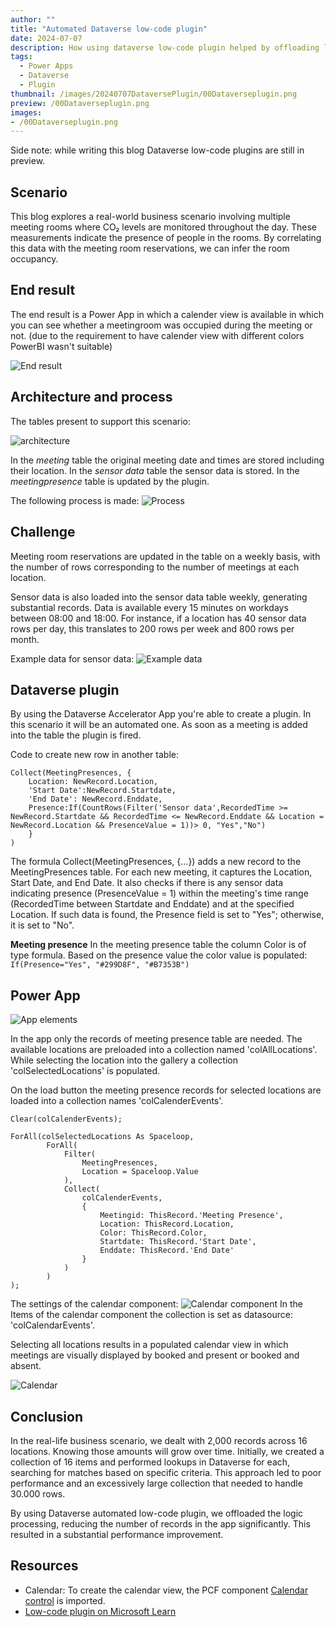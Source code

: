 ```yaml
---
author: ""
title: "Automated Dataverse low-code plugin"
date: 2024-07-07
description: How using dataverse low-code plugin helped by offloading logic process resulted in a substantial performance improvement.
tags:
  - Power Apps
  - Dataverse
  - Plugin
thumbnail: /images/20240707DataversePlugin/00Dataverseplugin.png
preview: /00Dataverseplugin.png
images: 
- /00Dataverseplugin.png
---
```


Side note: while writing this blog Dataverse low-code plugins are still in preview. 

## Scenario
This blog explores a real-world business scenario involving multiple meeting rooms where CO₂ levels are monitored throughout the day. These measurements indicate the presence of people in the rooms. By correlating this data with the meeting room reservations, we can infer the room occupancy.

## End result 
The end result is a Power App in which a calender view is available in which you can see whether a meetingroom was occupied during the meeting or not. (due to the requirement to have calender view with different colors PowerBI wasn't suitable)

![End result](/images/20240707DataversePlugin/end-result.gif)


## Architecture and process
The tables present to support this scenario:

![architecture](/images/20240707DataversePlugin/architecture.png)


In the *meeting*  table the original meeting date and times are stored including their location.
In the *sensor data*  table the sensor data is stored.
In the *meetingpresence* table is updated by the plugin.

The following process is made:
![Process](/images/20240707DataversePlugin/process.png)

## Challenge
Meeting room reservations are updated in the table on a weekly basis, with the number of rows corresponding to the number of meetings at each location.

Sensor data is also loaded into the sensor data table weekly, generating substantial records. Data is available every 15 minutes on workdays between 08:00 and 18:00. For instance, if a location has 40 sensor data rows per day, this translates to 200 rows per week and 800 rows per month.

Example data for sensor data:
![Example data](/images/20240707DataversePlugin/exampledatasensor.png)


## Dataverse plugin
By using the Dataverse Accelerator App you're able to create a plugin.
In this scenario it will be an automated one. As soon as a meeting is added into the table the plugin is fired. 


Code to create new row in another table: 
```
Collect(MeetingPresences, {
    Location: NewRecord.Location, 
    'Start Date':NewRecord.Startdate, 
    'End Date': NewRecord.Enddate, 
    Presence:If(CountRows(Filter('Sensor data',RecordedTime >= NewRecord.Startdate && RecordedTime <= NewRecord.Enddate && Location = NewRecord.Location && PresenceValue = 1))> 0, "Yes","No")
    }
)
```
The formula Collect(MeetingPresences, {...}) adds a new record to the MeetingPresences table. For each new meeting, it captures the Location, Start Date, and End Date. It also checks if there is any sensor data indicating presence (PresenceValue = 1) within the meeting's time range (RecordedTime between Startdate and Enddate) and at the specified Location. If such data is found, the Presence field is set to "Yes"; otherwise, it is set to "No".


**Meeting presence**
In the meeting presence table the column Color is of type formula. Based on the presence value the color value is populated: `If(Presence="Yes", "#299D8F", "#B7353B")`  


## Power App

![App elements](/images/20240707DataversePlugin/appelements.png)


In the app only the records of meeting presence table are needed. 
The available locations are preloaded into a collection named 'colAllLocations'.
While selecting the location into the gallery a collection 'colSelectedLocations' is populated.

On the load button the meeting presence records for selected locations are loaded into a collection names 'colCalenderEvents'.

```
Clear(colCalenderEvents);

ForAll(colSelectedLocations As Spaceloop, 
        ForAll(
            Filter(
                MeetingPresences,
                Location = Spaceloop.Value 
            ),
            Collect(
                colCalenderEvents,
                {
                    Meetingid: ThisRecord.'Meeting Presence',
                    Location: ThisRecord.Location, 
                    Color: ThisRecord.Color,
                    Startdate: ThisRecord.'Start Date',
                    Enddate: ThisRecord.'End Date'
                }
            )
        ) 
);
```

The settings of the calendar component:
![Calendar component](/images/20240707DataversePlugin/calendarsettings.png)
In the Items of the calendar component the collection is set as datasource: 'colCalendarEvents'.

Selecting all locations results in a populated calendar view in which meetings are visually displayed by booked and present or booked and absent. 

![Calendar](/images/20240707DataversePlugin/calendar.png)

## Conclusion
In the real-life business scenario, we dealt with 2,000 records across 16 locations. Knowing those amounts will grow over time. Initially, we created a collection of 16 items and performed lookups in Dataverse for each, searching for matches based on specific criteria. This approach led to poor performance and an excessively large collection that needed to handle 30.000 rows.

By using Dataverse automated low-code plugin, we offloaded the logic processing, reducing the number of records in the app significantly. This resulted in a substantial performance improvement.

## Resources
* Calendar: To create the calendar view, the PCF component [Calendar control](https://pcf.gallery/calendar-control/) is imported.
* [Low-code plugin on Microsoft Learn](https://learn.microsoft.com/en-us/power-apps/maker/data-platform/low-code-plug-ins?tabs=automated)


